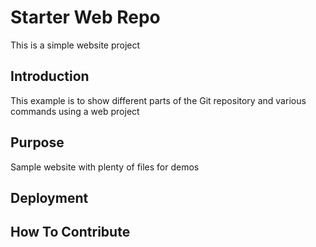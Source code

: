 # Starter Web Repo

This is a simple website project

## Introduction
This example is to show different parts of the Git repository and various commands using a web project

## Purpose

Sample website with plenty of files for demos

## Deployment

## How To Contribute